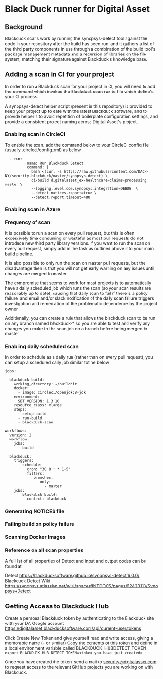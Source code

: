 # Black Duck runner for Digital Asset

## Background

Blackduck scans work by running the synopsys-detect tool against the code in your repository after the build has been run, and it gathers a list of the third party components in use through a combination of the build tool's package management metadata and a recursion of libraries on the file system, matching their signature against Blackduck's knowledge base.

## Adding a scan in CI for your project

In order to run a Blackduck scan for your project in CI, you will need to add the command which invokes the Blackduck scan run to file which define's your CI process.

A synopsys-detect helper script (present in this repository) is provided to keep your project up to date with the latest Blackduck software, and to provide helper's to avoid repetition of boilerplate configuration settings, and provide a consistent project naming across Digital Asset's project.

### Enabling scan in CircleCI

To enable the scan, add the command below to your CircleCI config file (usually .circleci/config.xml) as below
```
  - run:
          name: Run Blackduck Detect
          command: |
            bash <(curl -s https://raw.githubusercontent.com/DACH-NY/security-blackduck/master/synopsys-detect) \
            ci-build digitalasset_ex-healthcare-claims-processing master \
            --logging.level.com.synopsys.integration=DEBUG  \
            --detect.notices.report=true \
            --detect.report.timeout=480
```
### Enabling scan in Azure


### Frequency of scan

It is possible to run a scan on every pull request, but this is often excessively time consuming or wasteful as most pull requests do not introduce new third party library versions.  If you want to run the scan on every pull request, simply add in the task as outlined above into your main build pipeline.

It is also possible to only run the scan on master pull requests, but the disadvantage then is that you will not get early warning on any issues until changes are merged to master

The compromise that seems to work for most projects is to automatically have a daily scheduled job which runs the scan (so your scan results are reasonably up to date), causing that daily scan to fail if there is a policy failure, and email and/or slack notification of the daily scan failure triggers investigation and remediation of the problematic dependency by the project owner.

Additionally, you can create a rule that allows the blackduck scan to be run on any branch named blackduck-* so you are able to test and verify any changes you make to the scan job on a branch before being merged to master

### Enabling daily scheduled scan

In order to schedule as a daily run (rather than on every pull request), you can setup a scheduled daily job similar tot he below
```
jobs:
           
  blackduck-build:
    working_directory: ~/builddir
    docker:
      - image: circleci/openjdk:8-jdk
    environment:
      SBT_VERSION: 1.3.10
    resource_class: xlarge
    steps:
      - setup-build
      - run-build
      - blackduck-scan

workflows:
  version: 2
  workflow:
    jobs:
      - build

  blackduck:
    triggers:
      - schedule:
          cron: "30 8 * * 1-5"
          filters:
             branches:
                only:
                  - master
    jobs:
      - blackduck-build:
          context: blackduck
```

### Generating NOTICES file

### Failing build on policy failure

### Scanning Docker Images

### Reference on all scan properties
A full list of all properties of Detect and input and output codes can be found at 

Detect https://blackducksoftware.github.io/synopsys-detect/6.0.0/ 
Blackduck Detect Wiki https://synopsys.atlassian.net/wiki/spaces/INTDOCS/pages/62423113/Synopsys+Detect

## Getting Access to Blackduck Hub
Create a personal Blackduck token by authenticating to the Blackduck site with your DA Google account
https://digitalasset.blackducksoftware.com/api/current-user/tokens

Click Create New Token and give yourself read and write access, giving a memorable name (<username>-<machine> or similar)
Copy the contents of this token and define in a local environment variable called BLACKDUCK_HUBDETECT_TOKEN
```export BLACKDUCK_HUB_DETECT_TOKEN=<token_you_have_just_created>```

Once you have created the token, send a mail to security@digitalasset.com to request access to the relevant GitHub projects you are working on with Blackduck.
